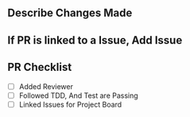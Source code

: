 ## Describe Changes Made


## If PR is linked to a Issue, Add Issue


## PR Checklist
- [ ] Added Reviewer
- [ ] Followed TDD, And Test are Passing
- [ ] Linked Issues for Project Board
